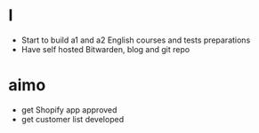 # I

- Start to build a1 and a2 English courses and tests preparations
- Have self hosted Bitwarden, blog and git repo

# aimo  
- get Shopify app approved 
- get customer list developed 
